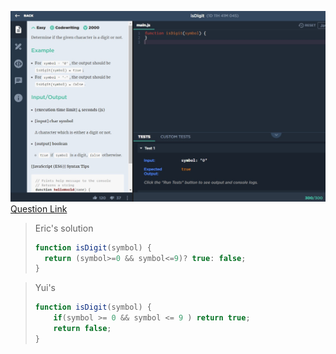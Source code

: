 ![(2019.09.15)isDigit](images/(2019.09.15)isDigit.jpg)
[Question Link](https://app.codesignal.com/challenge/n5MhXxfpoWf5unNfj)

> Eric's solution
>```js
>function isDigit(symbol) {
>   return (symbol>=0 && symbol<=9)? true: false;
>}
>```

> Yui's
>```js
> function isDigit(symbol) {    
>     if(symbol >= 0 && symbol <= 9 ) return true;
>     return false;
> }
